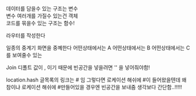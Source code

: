 데이터를 담을수 있는 구조는 변수  
변수 여러개를 가질수 있는건 객체  
코드를 묶을수 있는 구조는 함수!  

라우터를 작성한다

일종의 중계기 화면을 중꼐한다 
어떤상태에서는 A
어떤상태에서는 B
어떤상태에서는 C 를 보여줄수 있는 

Join 디폴트 값이 , 이기 때문에  빈공간을 넣을려면 '' 을 넣어줘야함!

location.hash 글목록의 링크는 # 임 
그렇다면 로케이션 해쉬에 #이 들어왔을텐데 왜 참이냐 
로케이션 해쉬에 #만들어있을 경우엔 빈공간을 보내줌  생각보다 간단함..!!!!!